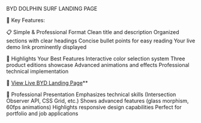 BYD DOLPHIN SURF LANDING PAGE

🎯 Key Features:

📋 Simple & Professional Format
Clean title and description
Organized sections with clear headings
Concise bullet points for easy reading
Your live demo link prominently displayed

🌟 Highlights Your Best Features
Interactive color selection system
Three product editions showcase
Advanced animations and effects
Professional technical implementation

👀 [View Live BYD Landing Page](https://www.genspark.ai/api/code_sandbox_light/preview/424fad74-3d2d-4858-9fe9-95ddebfb713f/index.html?canvas_history_id=9bb894af-473d-4dc6-a619-eb36016053b1)**

💼 Professional Presentation
Emphasizes technical skills (Intersection Observer API, CSS Grid, etc.)
Shows advanced features (glass morphism, 60fps animations)
Highlights responsive design capabilities
Perfect for portfolio and job applications
